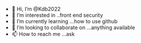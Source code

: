 - 👋 Hi, I’m @Kdb2022
- 👀 I’m interested in ..front end security 
- 🌱 I’m currently learning ...how to use github
- 💞️ I’m looking to collaborate on ...anything available 
- 📫 How to reach me ...ask

<!---
Kdb2022/Kdb2022 is a ✨ special ✨ repository because its `README.md` (this file) appears on your GitHub profile.
You can click the Preview link to take a look at your changes.
--->
